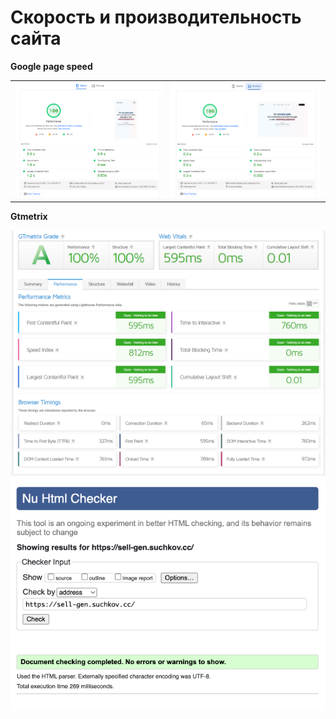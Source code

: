 # Скорость и производительность сайта

**Google page speed**

<table>
   <tr>
      <td>
         <img src="./src/img/md/pagespeed_mob.png" alt="Картинка мобильного" title="Картинка">
      </td>
      <td>
         <img src="./src/img/md/pagespeed_des.png" alt="Картинка компьютера" title="Картинка">
      </td>
   </tr>
</table>

**Gtmetrix**

 <img src="./src/img/md/GTmetrix.png" alt="Картинка">
 <img src="./src/img/md/w3w.png" alt="Картинка">
